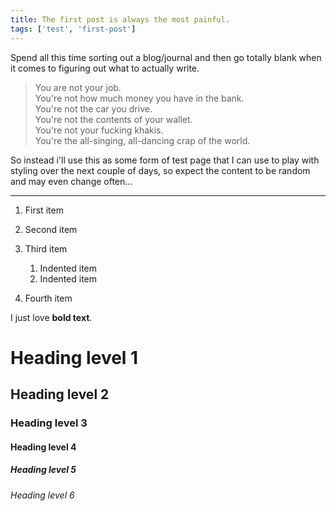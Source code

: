 ```yaml
---
title: The first post is always the most painful.
tags: ['test', 'first-post']
---
```


Spend all this time sorting out a blog/journal and then go totally blank when it comes to figuring out what to actually write.

> You are not your job.  
> You're not how much money you have in the bank.  
> You're not the car you drive.  
> You're not the contents of your wallet.  
> You're not your fucking khakis.  
> You're the all-singing, all-dancing crap of the world.  

So instead i'll use this as some form of test page that I can use to play with styling over the next couple of days, so expect the content to be random and may even change often...

***

1. First item
2. Second item
3. Third item
    1. Indented item
    2. Indented item
4. Fourth item 

    <html>
      <head>
      </head>
    </html>

I just love **bold text**.

# Heading level 1
## Heading level 2
### Heading level 3
#### Heading level 4
##### Heading level 5
###### Heading level 6
